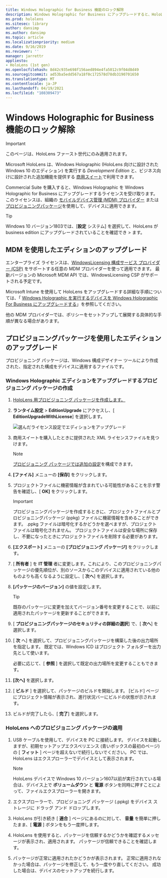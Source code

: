 ```yaml
---
title: Windows Holographic for Business 機能のロック解除
description: Windows Holographic for Business にアップグレードすると、HoloLens はビジネス向けに設計された追加機能を提供します。
ms.prod: hololens
ms.sitesec: library
author: dansimp
ms.author: dansimp
ms.topic: article
ms.localizationpriority: medium
ms.date: 9/16/2019
ms.reviewer: ''
manager: jarrettr
appliesto:
- HoloLens (1st gen)
ms.openlocfilehash: 8d42c935e698f156aed894e4fa5012c9f04d8d49
ms.sourcegitcommit: ad53ba5edd567a18f0c172578d78db3190701650
ms.translationtype: MT
ms.contentlocale: ja-JP
ms.lasthandoff: 04/19/2021
ms.locfileid: "108309473"
---
```

# <a name="unlock-windows-holographic-for-business-features"></a>Windows Holographic for Business 機能のロック解除

> [!IMPORTANT]
> このページは、HoloLens ファースト世代にのみ適用されます。

Microsoft HoloLens は、Windows Holographic (HoloLens 向けに設計された Windows 10 のエディション) を実行する *Development Edition* と、ビジネス向けに設計された追加機能を提供する [商用スイート](hololens-commercial-features.md)で利用できます。

Commercial Suite を購入すると、Windows Holographic を Windows Holographic for Business にアップグレードするライセンスを受け取ります。 このライセンスは、組織の [モバイルデバイス管理 (MDM) プロバイダー](#edition-upgrade-by-using-mdm) または [プロビジョニングパッケージ](#edition-upgrade-by-using-a-provisioning-package)を使用して、デバイスに適用できます。

> [!TIP]
> Windows 10 バージョン1803では、[**設定** システム] を選択して、HoloLens が business edition にアップグレードされていることを確認でき  >  ます。

## <a name="edition-upgrade-by-using-mdm"></a>MDM を使用したエディションのアップグレード

エンタープライズ ライセンスは、[WindowsLicensing 構成サービス プロバイダー (CSP)](https://msdn.microsoft.com/library/windows/hardware/dn904983.aspx) をサポートする任意の MDM プロバイダーを使って適用できます。 最新バージョンの Microsoft MDM API では、WindowsLicensing CSP がサポートされる予定です。

Microsoft Intune を使用して HoloLens をアップグレードする詳細な手順については、「 [Windows Holographic を実行するデバイスを Windows Holographic For Business にアップグレードする](https://docs.microsoft.com/intune/holographic-upgrade)」を参照してください。

 他の MDM プロバイダーでは、ポリシーをセットアップして展開する具体的な手順が異なる場合があります。

## <a name="edition-upgrade-by-using-a-provisioning-package"></a>プロビジョニングパッケージを使用したエディションのアップグレード

プロビジョニング パッケージは、Windows 構成デザイナー ツールにより作成された、指定された構成をデバイスに適用するファイルです。

### <a name="create-a-provisioning-package-that-upgrades-the-windows-holographic-edition"></a>Windows Holographic エディションをアップグレードするプロビジョニング パッケージの作成

1. [HoloLens 用プロビジョニング パッケージを作成します。](hololens-provisioning.md)
1. **ランタイム設定**  >  **EditionUpgrade** にアクセスし、[ **EditionUpgradeWithLicense**] を選択します。

    ![選んだライセンス設定でエディションをアップグレード](images/icd1.png)

1. 商用スイートを購入したときに提供された XML ライセンスファイルを見つけます。

    > [!NOTE]
    > [プロビジョニング パッケージでは追加の設定](hololens-provisioning.md)を構成できます。

1. **[ファイル]** メニューの **[保存]** をクリックします。 

1. プロジェクトファイルに機密情報が含まれている可能性があることを示す警告を確認し、[ **OK]** をクリックします。

    > [!IMPORTANT]
    > プロビジョニングパッケージを作成するときに、プロジェクトファイルとプロビジョニングパッケージ (ppkg) ファイルに機密情報を含めることができます。 .ppkg ファイルは暗号化するかどうかを選べますが、プロジェクト ファイルは暗号化されません。 プロジェクトファイルは安全な場所に保存し、不要になったときにプロジェクトファイルを削除する必要があります。

1. **[エクスポート]** メニューの **[プロビジョニング パッケージ]** をクリックします。

1. [ **所有者** ] を **IT 管理** 者に変更します。これにより、このプロビジョニングパッケージの優先順位が、別のソースからこのデバイスに適用されている他のものよりも高くなるように設定し、[ **次へ**] を選択します。

1. **[パッケージのバージョン]** の値を設定します。

    > [!TIP]
    > 既存のパッケージに変更を加えてバージョン番号を変更することで、以前に適用されたパッケージを更新することができます。

1. [ **プロビジョニングパッケージのセキュリティの詳細の選択**] で、[ **次へ**] を選択します。

1. [ **次** へ] を選択して、プロビジョニングパッケージを構築した後の出力場所を指定します。 既定では、Windows ICD はプロジェクト フォルダーを出力先として使います。

    必要に応じて、[ **参照** ] を選択して既定の出力場所を変更することもできます。

1. **[次へ]** を選択します。

1. [ **ビルド** ] を選択して、パッケージのビルドを開始します。 [ビルド] ページにプロジェクト情報が表示され、進行状況バーにビルドの状態が示されます。

1. ビルドが完了したら、[ **完了**] を選択します。

### <a name="apply-the-provisioning-package-to-hololens"></a>HoloLens へのプロビジョニング パッケージの適用

1. USB ケーブルを使用して、デバイスを PC に接続します。 デバイスを起動しますが、初期セットアップエクスペリエンス (青いボックスの最初のページ) の [ **フィット** ] ページを超えないで続行しないでください。 PC では、HoloLens はエクスプローラーでデバイスとして表示されます。

    > [!NOTE]
    > HoloLens デバイスで Windows 10 バージョン1607以前が実行されている場合は、デバイス上で **ボリュームダウン** と **電源** ボタンを同時に押すことによって、ファイルエクスプローラーを開きます。

1. エクスプローラーで、プロビジョニング パッケージ (.ppkg) をデバイス ストレージに ドラッグ アンド ドロップします。

1. HoloLens が引き続き [ **適合** ] ページにあるのに対して、 **音量** を簡単に押したまま、[ **電源** ] ボタンをもう一度押します。

1. HoloLens を使用すると、パッケージを信頼するかどうかを確認するメッセージが表示され、適用されます。 パッケージが信頼できることを確認します。

1. パッケージが正常に適用されたかどうかが表示されます。 正常に適用されなかった場合は、パッケージを修正して、もう一度やり直してください。 成功した場合は、デバイスのセットアップを続行します。
